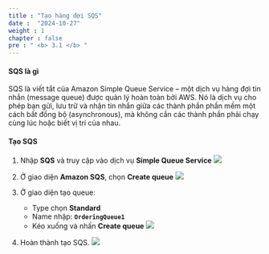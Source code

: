 ```yaml
---
title : "Tạo hàng đợi SQS"
date :  "2024-10-27" 
weight : 1 
chapter : false
pre : " <b> 3.1 </b> "
---
```


#### SQS là gì 
SQS là viết tắt của Amazon Simple Queue Service – một dịch vụ hàng đợi tin nhắn (message queue) được quản lý hoàn toàn bởi AWS. Nó là dịch vụ cho phép bạn gửi, lưu trữ và nhận tin nhắn giữa các thành phần phần mềm một cách bất đồng bộ (asynchronous), mà không cần các thành phần phải chạy cùng lúc hoặc biết vị trí của nhau.

#### Tạo SQS
1. Nhập **SQS** và truy cập vào dịch vụ **Simple Queue Service**
![](/workshop01-AWS-FCJ-2025/images/3-1/01.png?width=50pc)

2. Ở giao diện **Amazon SQS**, chọn **Create queue**
![](/workshop01-AWS-FCJ-2025/images/3-1/02.png?width=50pc)

3. Ở giao diện tạo queue:
   - Type chọn **Standard**
   - Name nhập: **`OrderingQueue1`**
   - Kéo xuống và nhấn **Create queue**
![](/workshop01-AWS-FCJ-2025/images/3-1/03.png?width=50pc)


4. Hoàn thành tạo SQS.
![](/workshop01-AWS-FCJ-2025/images/3-1/04.png?width=50pc)
